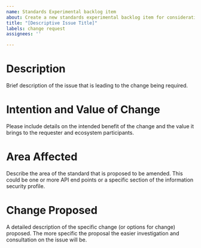 ```yaml
---
name: Standards Experimental backlog item
about: Create a new standards experimental backlog item for consideration by the community
title: "[Descriptive Issue Title]"
labels: change request
assignees: ''

---
```


# Description
Brief description of the issue that is leading to the change being required.

# Intention and Value of Change
Please include details on the intended benefit of the change and the value it brings to the requester and ecosystem participants.

# Area Affected
Describe the area of the standard that is proposed to be amended.  This could be one or more API end points or a specific section of the information security profile.

# Change Proposed
A detailed description of the specific change (or options for change) proposed.  The more specific the proposal the easier investigation and consultation on the issue will be.

